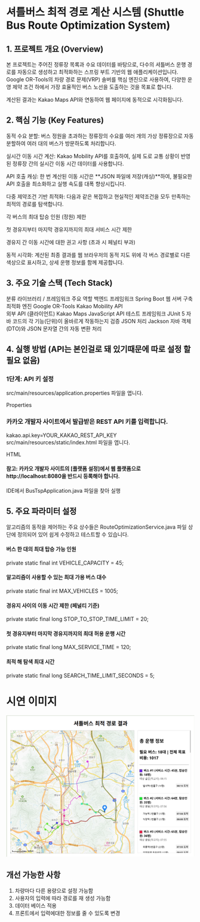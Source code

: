 # 셔틀버스 최적 경로 계산 시스템 (Shuttle Bus Route Optimization System)
## 1. 프로젝트 개요 (Overview)
본 프로젝트는 주어진 정류장 목록과 수요 데이터를 바탕으로, 다수의 셔틀버스 운행 경로를 자동으로 생성하고 최적화하는 스프링 부트 기반의 웹 애플리케이션입니다. Google OR-Tools의 차량 경로 문제(VRP) 솔버를 핵심 엔진으로 사용하여, 다양한 운영 제약 조건 하에서 가장 효율적인 버스 노선을 도출하는 것을 목표로 합니다.

계산된 결과는 Kakao Maps API와 연동하여 웹 페이지에 동적으로 시각화됩니다.



## 2. 핵심 기능 (Key Features)
동적 수요 분할: 버스 정원을 초과하는 정류장의 수요를 여러 개의 가상 정류장으로 자동 분할하여 여러 대의 버스가 방문하도록 처리합니다.

실시간 이동 시간 계산: Kakao Mobility API를 호출하여, 실제 도로 교통 상황이 반영된 정류장 간의 실시간 이동 시간 데이터를 사용합니다.

API 호출 캐싱: 한 번 계산된 이동 시간은 **JSON 파일에 저장(캐싱)**하여, 불필요한 API 호출을 최소화하고 실행 속도를 대폭 향상시킵니다.

다중 제약조건 기반 최적화: 다음과 같은 복잡하고 현실적인 제약조건을 모두 만족하는 최적의 경로를 탐색합니다.

각 버스의 최대 탑승 인원 (정원) 제한

첫 경유지부터 마지막 경유지까지의 최대 서비스 시간 제한

경유지 간 이동 시간에 대한 권고 사항 (초과 시 페널티 부과)

동적 시각화: 계산된 최종 결과를 웹 브라우저의 동적 지도 위에 각 버스 경로별로 다른 색상으로 표시하고, 상세 운행 정보를 함께 제공합니다.



## 3. 주요 기술 스택 (Tech Stack)
분류	라이브러리 / 프레임워크	주요 역할
백엔드 프레임워크	Spring Boot	웹 서버 구축 
최적화 엔진	Google OR-Tools	
Kakao Mobility API	
외부 API (클라이언트)	Kakao Maps JavaScript API
테스트 프레임워크	JUnit 5	자바 코드의 각 기능(단위)이 올바르게 작동하는지 검증
JSON 처리	Jackson	자바 객체(DTO)와 JSON 문자열 간의 자동 변환 처리





## 4. 실행 방법 (API는 본인걸로 돼 있기때문에 따로 설정 할 필요 없음)
### 1단계: API 키 설정
src/main/resources/application.properties 파일을 엽니다.

Properties

### 카카오 개발자 사이트에서 발급받은 REST API 키를 입력합니다.
kakao.api.key=YOUR_KAKAO_REST_API_KEY
src/main/resources/static/index.html 파일을 엽니다.

HTML

<script type. .. src="//dapi.kakao.com/v2/maps/sdk.js?appkey=YOUR_JAVASCRIPT_API_KEY"></script>
#### 참고: 카카오 개발자 사이트의 [플랫폼 설정]에서 웹 플랫폼으로 http://localhost:8080을 반드시 등록해야 합니다.

IDE에서 BusTspApplication.java 파일을 찾아 실행




## 5. 주요 파라미터 설정
알고리즘의 동작을 제어하는 주요 상수들은 RouteOptimizationService.java 파일 상단에 정의되어 있어 쉽게 수정하고 테스트할 수 있습니다.

#### 버스 한 대의 최대 탑승 가능 인원 
private static final int VEHICLE_CAPACITY = 45;
#### 알고리즘이 사용할 수 있는 최대 가용 버스 대수   
private static final int MAX_VEHICLES = 1005;  
####  경유지 사이의 이동 시간 제한 (페널티 기준)   
private static final long STOP_TO_STOP_TIME_LIMIT = 20;  
####  첫 경유지부터 마지막 경유지까지의 최대 허용 운행 시간   
private static final long MAX_SERVICE_TIME = 120;  
#### 최적 해 탐색 최대 시간   
private static final long SEARCH_TIME_LIMIT_SECONDS = 5;  

# 시연 이미지
![img.png](img.png)

## 개선 가능한 사항

1. 차량마다 다른 용량으로 설정 가능함  
2. 사용자의 입력에 따라 경로를 재 생성 가능함
3. 데이터 베이스 적용
4. 프론트에서 입력에대한 정보를 줄 수 있도록 변경